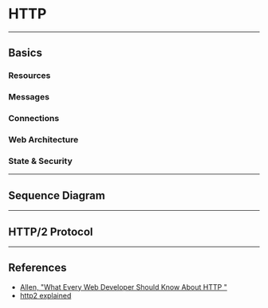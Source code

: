 # HTTP

---

## Basics

### Resources

### Messages

### Connections

### Web Architecture

### State & Security

---

## Sequence Diagram

---

## HTTP/2 Protocol

---

## References

-   [Allen, "What Every Web Developer Should Know About HTTP "](http://www.amazon.com/Developer-Should-OdeToCode-Programming-Series-ebook/dp/B0076Z6VMI)
-   [http2 explained](https://bagder.gitbooks.io/http2-explained/content)
